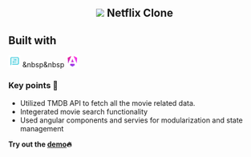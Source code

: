 <h2 style="text-align:center"> <img src="https://cdn-icons-png.flaticon.com/128/732/732228.png" width="24"/> Netflix Clone </h2>

## Built with

<img src="src\assets\tmdb.png" width="24" height="24"/> <span>&nbsp&nbsp</span> <img src="src\assets\angular.png" width="24" height="24"/>

### Key points 🚀
- Utilized TMDB API to fetch all the movie related data. 
- Integerated movie search functionality
- Used angular components and servies for modularization and state management

**Try out the [demo](https://himanshuy007.github.io/netflix-clone-angular/)🔥**